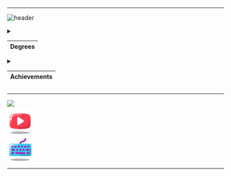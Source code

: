 ***
![header](https://capsule-render.vercel.app/api?text=azozrazoz&animation=fadeIn&type=waving&color=gradient&height=100)

<details>
<summary style="
			-ms-user-select: none; 
			-moz-user-select: none; 
			-webkit-user-select: none; 
			user-select: none;">

|Degrees|
|-------|

</summary>

1. A third-year student of the CATEC College.<br/>Specialty robotics and embedded systems technician.
2. Student IT-STEP academy.
3. Graduate of the Kokshetau music school.

</details>

<details>
<summary style="
			-ms-user-select: none; 
			-moz-user-select: none; 
			-webkit-user-select: none; 
			user-select: none;">

|Achievements|
|-------|

</summary>

* Prize-winner of the All-Russian marathon festival "DETalka".
* Time record for assembling a Rubik's cube: <span style="color:blue;">**16.2 с.**</span>
* Graduated from the music school with honors.
* 500+ youtube subscribers :).
* Winner of the WorldSkills Regional Championship.
* Winner of the WorldSkills National championship.
* Participant of the WorldSkills World championship.

</details>

***

<div>

<a href="https://www.codewars.com/users/azozrazoz" target="blank">
<img src="https://www.codewars.com/users/azozrazoz/badges/large" height="30"/>
</a>
<br />
<a href="https://www.youtube.com/@doshan" target="blank">
<img src="youtube-128.png" height="60"/>
</a>
<br />
<a href="https://monkeytype.com/profile/imka" target="blank">
<img src="keyboard-64.png" height="60"/>
</a>

</div>

***

<div data-iframe-width="150" data-iframe-height="270" data-share-badge-id="77350ae8-3e72-42de-9573-73e3f6ef1e9e" data-share-badge-host="https://www.credly.com"></div>
<script type="text/javascript" async src="//cdn.credly.com/assets/utilities/embed.js"></script>
